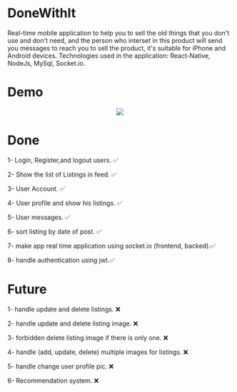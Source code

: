 # DoneWithIt
Real-time mobile application to help you to sell the old things that you don't use and don't need, and the person who interset in this product will send you messages to reach you to sell the product, it's suitable for iPhone and Android devices. Technologies used in the application: React-Native, NodeJs, MySql, Socket.io. 
# Demo
<p align="center"><img src="http://gifimgs.com/res/1120/5fa694d34b458106983476.gif"/></p>

# Done
<p>1- Login, Register,and logout users. ✅</p>
<p>2- Show the list of Listings in feed. ✅</p>
<p></p>
<p>3- User Account. ✅</p>
<p>4- User profile and show his listings. ✅</p>
<p>5- User messages. ✅</p>
<p>6- sort listing by date of post.  ✅   </p>
<p>7- make app real time application using socket.io (frontend, backed).✅</p>
<p>8- handle authentication using jwt.✅ </p>

# Future 
<p>1- handle update and delete listings.                                       ❌</p>
<p>2- handle update and delete listing image.                                  ❌ </p>
<p>3- forbidden delete listing image if there is only one.                     ❌</p>
<p>4- handle (add, update, delete) multiple images for listings.               ❌</p>
<p>5- handle change user profile pic.                                          ❌</p>
<p>6- Recommendation system. ❌</p>
